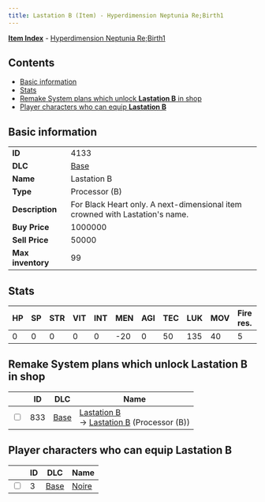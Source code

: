 ```yaml
---
title: Lastation B (Item) - Hyperdimension Neptunia Re;Birth1
---
```


[**Item Index**](/neptunia/rb1/item/index.html) - [Hyperdimension Neptunia Re;Birth1](/neptunia/rb1)

## Contents

- [Basic information](#basic-information)
- [Stats](#stats)
- [Remake System plans which unlock **Lastation B** in shop](#remake-system-plans-which-unlock-lastation-b-in-shop)
- [Player characters who can equip **Lastation B**](#player-characters-who-can-equip-lastation-b)

## Basic information

|   |   |
| -- | -- |
| **ID** | 4133 |
| **DLC** | [Base](/neptunia/rb1/dlc/1-base.html) |
| **Name** | Lastation B |
| **Type** | Processor (B) |
| **Description** | For Black Heart only. A next-dimensional item crowned with Lastation's name. |
| **Buy Price** | 1000000 |
| **Sell Price** | 50000 |
| **Max inventory** | 99 |


## Stats

| HP | SP | STR | VIT | INT | MEN | AGI | TEC | LUK | MOV | Fire res. | Ice res. | Wind res. | Lightning res. |
| -- | -- | --- | --- | --- | --- | --- | --- | --- | --- | --------- | -------- | --------- | -------------- |
| 0 | 0 | 0 | 0 | 0 | -20 | 0 | 50 | 135 | 40 | 5 | 0 | 0 | 0 |


## Remake System plans which unlock **Lastation B** in shop

|    | ID | DLC | Name |
| -- | -- | --- | ---- |
| <input type="checkbox" id="rb1-remake-1-833" class="trackbox" /> | 833 | [Base](/neptunia/rb1/dlc/1-base.html) | [Lastation B](/neptunia/rb1/remake/1-833-lastation-b.html)<br /> → [Lastation B](/neptunia/rb1/item/1-4133-lastation-b.html) (Processor (B)) |


## Player characters who can equip **Lastation B**

|    | ID | DLC | Name |
| -- | -- | --- | ---- |
| <input type="checkbox" id="rb1-player-1-3" class="trackbox" /> | 3 | [Base](/neptunia/rb1/dlc/1-base.html) | [Noire](/neptunia/rb1/player/1-3-noire.html) |
